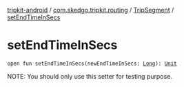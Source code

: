 [tripkit-android](../../index.md) / [com.skedgo.tripkit.routing](../index.md) / [TripSegment](index.md) / [setEndTimeInSecs](./set-end-time-in-secs.md)

# setEndTimeInSecs

`open fun setEndTimeInSecs(newEndTimeInSecs: `[`Long`](https://kotlinlang.org/api/latest/jvm/stdlib/kotlin/-long/index.html)`): `[`Unit`](https://kotlinlang.org/api/latest/jvm/stdlib/kotlin/-unit/index.html)

NOTE: You should only use this setter for testing purpose.

